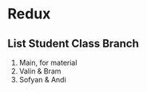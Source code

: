 # Redux

## List Student Class Branch

<ol>
    <li> Main, for material</li>
  <li>Valin & Bram</li>
  <li>Sofyan & Andi</li>
</ol>
